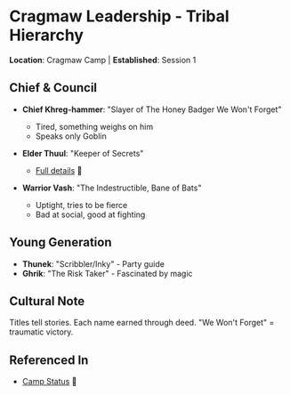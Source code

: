 # Cragmaw Leadership - Tribal Hierarchy
**Location**: Cragmaw Camp | **Established**: Session 1

## Chief & Council
- **Chief Khreg-hammer**: "Slayer of The Honey Badger We Won't Forget"
  - Tired, something weighs on him
  - Speaks only Goblin
  
- **Elder Thuul**: "Keeper of Secrets"
  - [Full details](../../characters/npc/cragmaw/elder-thuul.md) 📍
  
- **Warrior Vash**: "The Indestructible, Bane of Bats"
  - Uptight, tries to be fierce
  - Bad at social, good at fighting

## Young Generation
- **Thunek**: "Scribbler/Inky" - Party guide
- **Ghrik**: "The Risk Taker" - Fascinated by magic

## Cultural Note
Titles tell stories. Each name earned through deed.
"We Won't Forget" = traumatic victory.

## Referenced In
- [Camp Status](./camp-status.md) 📍